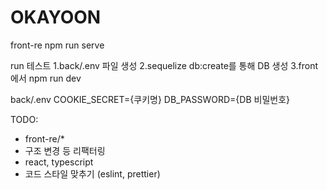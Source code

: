 # OKAYOON

front-re
npm run serve

run 테스트
1.back/.env 파일 생성
2.sequelize db:create를 통해 DB 생성
3.front에서 npm run dev

back/.env
COOKIE_SECRET={쿠키명}
DB_PASSWORD={DB 비밀번호}

TODO:
- front-re/* 
- 구조 변경 등 리팩터링 
- react, typescript
- 코드 스타일 맞추기 (eslint, prettier)